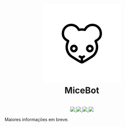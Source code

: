 <h1 align='center'>
    <img src='https://raw.githubusercontent.com/micebot/assets/master/images/logo-256x256.png'><br>
    MiceBot
</h1>

<br>

<div align='center'>
    <a href='https://gitlab.com/micebot/server-ci/-/pipelines'>
        <img src='https://gitlab.com/micebot/server-ci/badges/master/pipeline.svg'>
    </a>
    <a href="https://codecov.io/gh/micebot/server">
        <img src="https://codecov.io/gh/micebot/server/branch/development/graph/badge.svg" />
    </a>
    <a href='https://github.com/micebot/server/issues'>
        <img src='https://badgen.net/github/issues/micebot/server'>
    </a>
    <a href='https://github.com/micebot/server/commits/development'>
        <img src='https://badgen.net/github/last-commit/micebot/server/development'>
    </a>
</div>

Maiores informações em breve.